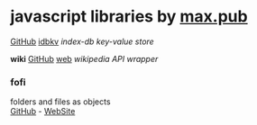 # javascript libraries by [max.pub](https://max.pub)

[GitHub](https://github.com/js-max-pub/idbkv)
[idbkv](https://js.max.pub/idbkv) 
*index-db key-value store*  

**wiki**
[GitHub](https://js.max.pub/wiki)
[web](https://js.max.pub/wiki)
*wikipedia API wrapper*


### fofi  
folders and files as objects  
[GitHub](https://js.max.pub/fs) - [WebSite](https://js.max.pub/fs)


